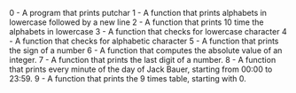 0 - A program that prints putchar
1 - A function that prints alphabets in lowercase followed by a new line
2 - A function that prints 10 time the alphabets in lowercase 
3 - A function that checks for lowercase character
4 - A function that checks for alphabetic character
5 - A function that prints the sign of a number
6 - A  function that computes the absolute value of an integer.
7 - A function that prints the last digit of a number.
8 - A function that prints every minute of the day of Jack Bauer, starting from 00:00 to 23:59.
9 - A function that prints the 9 times table, starting with 0.
